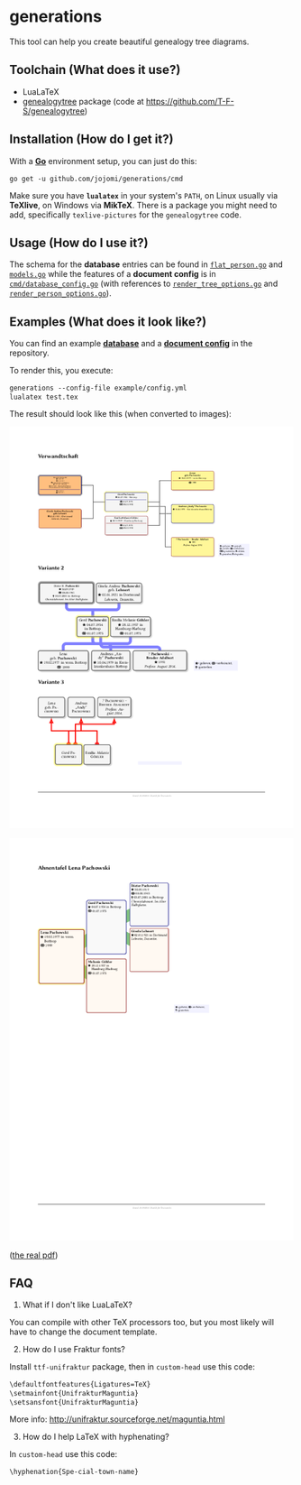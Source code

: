# generations

This tool can help you create beautiful genealogy tree diagrams.


## Toolchain (What does it use?)

* LuaLaTeX
* [genealogytree](https://ctan.org/pkg/genealogytree) package (code at https://github.com/T-F-S/genealogytree)


## Installation (How do I get it?)

With a [**Go**](https://golang.org) environment setup, you can just do this:

    go get -u github.com/jojomi/generations/cmd

Make sure you have **`lualatex`** in your system's `PATH`, on Linux usually via **TeXlive**, on Windows via **MikTeX**.
There is a package you might need to add, specifically `texlive-pictures` for the `genealogytree` code.


## Usage (How do I use it?)

The schema for the **database** entries can be found in [`flat_person.go`](flat_person.go) and [`models.go`](models.go) while the features of a **document config** is in [`cmd/database_config.go`](cmd/database_config.go) (with references to [`render_tree_options.go`](render_tree_options.go) and [`render_person_options.go`](render_person_options.go)).


## Examples (What does it look like?)

You can find an example [**database**](example/database.yml) and a [**document config**](example/config.yml) in the repository.

To render this, you execute:

    generations --config-file example/config.yml
    lualatex test.tex

The result should look like this (when converted to images):

![page1](example/example-1.png)

![page2](example/example-2.png)

([the real pdf](example/example.pdf))


## FAQ

1. What if I don't like LuaLaTeX?

You can compile with other TeX processors too, but you most likely will have to change the document template.

2. How do I use Fraktur fonts?

Install `ttf-unifraktur` package, then in `custom-head` use this code:

    \defaultfontfeatures{Ligatures=TeX}
    \setmainfont{UnifrakturMaguntia}
    \setsansfont{UnifrakturMaguntia}

More info: http://unifraktur.sourceforge.net/maguntia.html


3. How do I help LaTeX with hyphenating?

In `custom-head` use this code:

    \hyphenation{Spe-cial-town-name}
